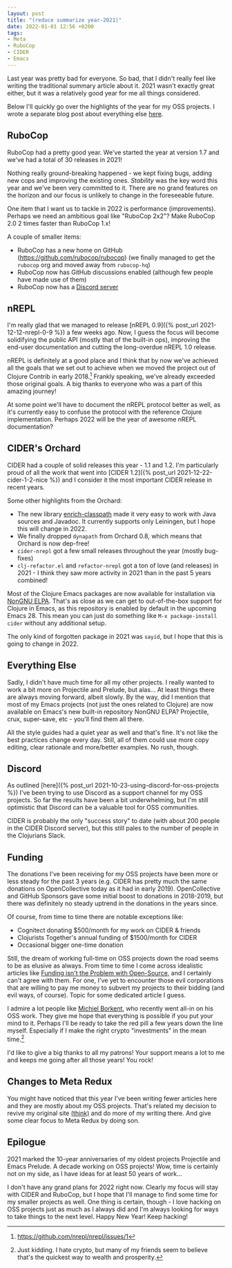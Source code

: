 ```yaml
---
layout: post
title: "(reduce summarize year-2021)"
date: 2022-01-01 12:56 +0200
tags:
- Meta
- RuboCop
- CIDER
- Emacs
---
```


Last year was pretty bad for everyone. So bad, that I didn't really feel like writing the traditional summary article about it.
2021 wasn't exactly great either, but it was a relatively good year for me all things considered.

Below I'll quickly go over the highlights of the year for my OSS projects. I wrote a separate blog post about everything else
[here](https://batsov.com/articles/2021/12/31/2021-the-year-in-review/).

## RuboCop

RuboCop had a pretty good year. We've started the year at version 1.7 and we've had a total of 30 releases in 2021!

Nothing really ground-breaking happened - we kept fixing bugs, adding new cops and improving the existing ones. _Stability_ was
the key word this year and we've been very committed to it. There are no grand features on the horizon and our focus is unlikely to
change in the foreseeable future.

One item that I want us to tackle in 2022 is performance (improvements). Perhaps we need an ambitious goal like
"RuboCop 2x2"? Make RuboCop 2.0 2 times faster than RuboCop 1.x!

A couple of smaller items:

- RuboCop has a new home on GitHub (<https://github.com/rubocop/rubocop>) (we finally managed to get the `rubocop` org and moved away from `rubocop-hq`)
- RuboCop now has GitHub discussions enabled (although few people have made use of them)
- RuboCop now has a [Discord server](https://discord.gg/wJjWvGRDmm)

## nREPL

I'm really glad that we managed to release [nREPL 0.9]({% post_url
2021-12-12-nrepl-0-9 %}) a few weeks ago. Now, I guess the focus will
become solidifying the public API (mostly that of the built-in ops), improving
the end-user documentation and cutting the long-overdue nREPL 1.0 release.

nREPL is definitely at a good place and I think that by now we've achieved all the goals that we set out to achieve
when we moved the project out of Clojure Contrib in early 2018.[^1] Frankly speaking, we've already exceeded those original goals. A big thanks to everyone who was a part of this amazing journey!

At some point we'll have to document the nREPL protocol better as well, as it's currently easy to confuse the protocol with the reference Clojure implementation. Perhaps 2022 will be the year of awesome nREPL documentation?

## CIDER's Orchard

CIDER had a couple of solid releases this year - 1.1 and 1.2. I'm particularly proud of all the work that went into [CIDER 1.2]({% post_url 2021-12-22-cider-1-2-nice %}) and I consider it
the most important CIDER release in recent years.

Some other highlights from the Orchard:

- The new library [enrich-classpath](https://github.com/clojure-emacs/enrich-classpath) made it very easy to work with Java sources and Javadoc. It currently supports only Leiningen, but I hope this will change in 2022.
- We finally dropped `dynapath` from Orchard 0.8, which means that Orchard is now dep-free!
- `cider-nrepl` got a few small releases throughout the year (mostly bug-fixes)
- `clj-refactor.el` and `refactor-nrepl` got a ton of love (and releases) in 2021 - I think they saw more activity in 2021 than in the past 5 years combined!

Most of the Clojure Emacs packages are now available for installation via [NonGNU ELPA](https://elpa.nongnu.org/nongnu/). That's as close as we can get
to out-of-the-box support for Clojure in Emacs, as this repository is enabled by default in the upcoming Emacs 28. This mean you can just do something like
`M-x package-install cider` without any additional setup.

The only kind of forgotten package in 2021 was `sayid`, but I hope that this is going to change in 2022.

## Everything Else

Sadly, I didn't have much time for all my other projects. I really wanted to work a bit more on Projectile and Prelude, but alas... At least
things there are always moving forward, albeit slowly. By the way, did I mention that most of my Emacs projects (not just the ones related to Clojure) are now available on Emacs's new
built-in repository NonGNU ELPA? Projectile, crux, super-save, etc - you'll find them all there.

All the style guides had a quiet year as well and that's fine. It's not like the best practices change every day. Still, all of them could use more copy editing,
clear rationale and more/better examples. No rush, though.

## Discord

As outlined [here]({% post_url 2021-10-23-using-discord-for-oss-projects %}) I've been trying to use Discord as a support channel for my OSS projects. So far the results have been a bit underwhelming,
but I'm still optimistic that Discord can be a valuable tool for OSS communities.

CIDER is probably the only "success story" to date (with about 200 people in the CIDER Discord server), but this still pales to the number of people in the Clojurians Slack.

## Funding

The donations I've been receiving for my OSS projects have been more or less steady for the past 3 years (e.g. CIDER has pretty much the same donations on OpenCollective today as it had in early 2019). OpenCollective and GitHub Sponsors gave some initial boost to donations in
2018-2019, but there was definitely no steady uptrend in the donations in the years since.

Of course, from time to time there are notable exceptions like:

- Cognitect donating $500/month for my work on CIDER & friends
- Clojurists Together's annual funding of $1500/month for CIDER
- Occasional bigger one-time donation

Still, the dream of working full-time on OSS projects down the road seems to be as elusive as always. From time to time I come across idealistic articles like
[Funding isn't the Problem with Open-Source](https://www.haskellforall.com/2021/12/funding-isnt-problem-with-open-source.html), and I certainly can't agree with them.
For one, I've yet to encounter those evil corporations that are willing to pay me money to subvert my projects to their bidding (and evil ways, of course). Topic
for some dedicated article I guess.

I admire a lot people like [Michiel Borkent](https://www.michielborkent.nl/), who recently went all-in on his OSS work. They give me hope that everything is possible if you put your mind to it. Perhaps I'll be ready to take the red pill a few years down the line myself. Especially if I make the right crypto "investments" in the mean time.[^2]

I'd like to give a big thanks to all my patrons! Your support means a lot to me and keeps me going after all those years! You rock!

## Changes to Meta Redux

You might have noticed that this year I've been writing fewer articles here and they are mostly about my OSS projects. That's related my
decision to revive my original site [(think)](https://batsov.com) and do more of my writing there. And give some clear focus to Meta Redux by doing son.

## Epilogue

2021 marked the 10-year anniversaries of my oldest projects Projectile and Emacs Prelude. A decade working on OSS projects! Wow, time is certainly not
on my side, as I have ideas for at least 50 years of work...

I don't have any grand plans for 2022 right now. Clearly my focus will stay with CIDER and RuboCop, but I hope that I'll manage to find some time for my smaller projects as well. One thing is certain, though - I love hacking on OSS projects just as much as I always did and I'm always looking for ways to take things to the next level. Happy New Year! Keep hacking!

[^1]: <https://github.com/nrepl/nrepl/issues/1>
[^2]: Just kidding. I hate crypto, but many of my friends seem to believe that's the quickest way to wealth and prosperity.
